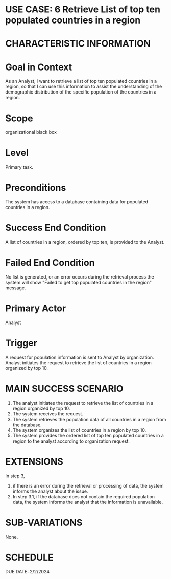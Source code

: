 USE CASE: 6 Retrieve List of top ten populated countries in a region
================================================================================

CHARACTERISTIC INFORMATION
=================================

Goal in Context
===================

As an Analyst, I want to retrieve a list of top ten populated countries in a region, so that I can use this information to assist the understanding of the demographic distribution of the specific population of the countries in a region.

Scope
==========
 
organizational black box

Level
==========

Primary task.

Preconditions
=================

The system has access to a database containing data for populated countries in a region.

Success End Condition
=========================

A list of countries in a region, ordered by top ten, is provided to the Analyst.

Failed End Condition
======================

No list is generated, or an error occurs during the retrieval process the system will show "Failed to get top populated countries in the region" message.

Primary Actor
=================

Analyst 

Trigger
============

A request for population information is sent to Analyst by organization. Analyst initiates the request to retrieve the list of countries in a region organized by top 10.

MAIN SUCCESS SCENARIO
==========================

1. The analyst initiates the request to retrieve the list of countries in a region organized by top 10.
2. The system receives the request.
3. The system retrieves the population data of all countries in a region from the database.
4. The system organizes the list of countries in a region by top 10.
5. The system provides the ordered list of top ten populated countries in a region to the analyst according to organization request. 

EXTENSIONS
================

In step 3,

1. if there is an error during the retrieval or processing of data, the system informs the analyst about the issue.
2. In step 3.1, if the database does not contain the required population data, the system informs the analyst that the information is unavailable.

SUB-VARIATIONS
====================

None.

SCHEDULE
================

DUE DATE: 2/2/2024
